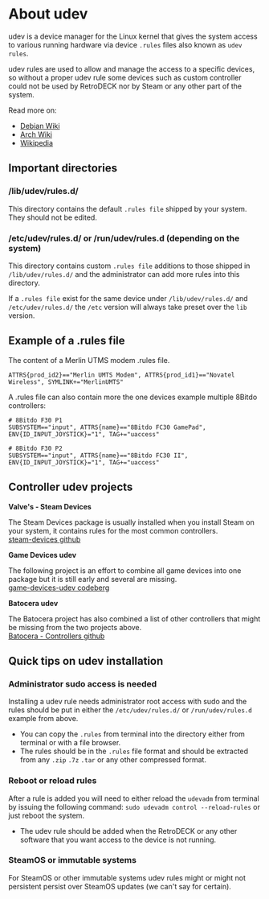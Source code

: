 # About udev

udev is a device manager for the Linux kernel that gives the system access to various running hardware via device `.rules` files also known as `udev rules`.

udev rules are used to allow and manage the access to a specific devices, so without a proper udev rule some devices such as custom controller could not be used by RetroDECK nor by Steam or any other part of the system.

Read more on:

- [Debian Wiki](https://wiki.debian.org/udev)
- [Arch Wiki](https://wiki.archlinux.org/title/udev)
- [Wikipedia](https://en.wikipedia.org/wiki/Udev)

## Important directories

### /lib/udev/rules.d/
This directory contains the default `.rules file` shipped by your system. <br>
They should not be edited.

### /etc/udev/rules.d/ or /run/udev/rules.d (depending on the system)
This directory contains custom `.rules file` additions to those shipped in `/lib/udev/rules.d/` and the administrator can add more rules into this directory.

If a  `.rules file` exist for the same device under `/lib/udev/rules.d/` and `/etc/udev/rules.d/` the `/etc` version will always take preset over the `lib` version.

## Example of a .rules file

The content of a Merlin UTMS modem .rules file.
```
ATTRS{prod_id2}=="Merlin UMTS Modem", ATTRS{prod_id1}=="Novatel Wireless", SYMLINK+="MerlinUMTS"
```

A .rules file can also contain more the one devices example multiple 8Bitdo controllers:
```
# 8Bitdo F30 P1
SUBSYSTEM=="input", ATTRS{name}=="8Bitdo FC30 GamePad", ENV{ID_INPUT_JOYSTICK}="1", TAG+="uaccess"

# 8Bitdo F30 P2
SUBSYSTEM=="input", ATTRS{name}=="8Bitdo FC30 II", ENV{ID_INPUT_JOYSTICK}="1", TAG+="uaccess"
```

## Controller udev projects
**Valve's - Steam Devices**

The Steam Devices package is usually installed when you install Steam on your system, it contains rules for the most common controllers. <br>
[steam-devices github](https://github.com/ValveSoftware/steam-devices)

**Game Devices udev**

The following project is an effort to combine all game devices into one package but it is still early and several are missing.<br>
[game-devices-udev codeberg](https://codeberg.org/fabiscafe/game-devices-udev)

**Batocera udev**

The Batocera project has also combined a list of other controllers that might be missing from the two projects above.<br>
[Batocera - Controllers github](https://github.com/batocera-linux/batocera.linux/tree/master/package/batocera/controllers)

## Quick tips on udev installation

### Administrator sudo access is needed

Installing a udev rule needs administrator root access with sudo and the rules should be put in either the `/etc/udev/rules.d/` or `/run/udev/rules.d` example from above.

- You can copy the `.rules` from terminal into the directory either from terminal or with a file browser.
- The rules should be in the `.rules` file format and should be extracted from any `.zip` `.7z` `.tar` or any other compressed format.

### Reboot or reload rules
After a rule is added you will need to either reload the `udevadm` from terminal by issuing the following command: `sudo udevadm control --reload-rules` or just reboot the system.

- The udev rule should be added when the RetroDECK or any other software that you want access to the device is not running.

### SteamOS or immutable systems
For SteamOS or other immutable systems udev rules might or might not persistent persist over SteamOS updates (we can't say for certain).
